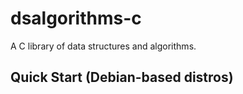 # dsalgorithms-c
A C library of data structures and algorithms.

## Quick Start (Debian-based distros)

